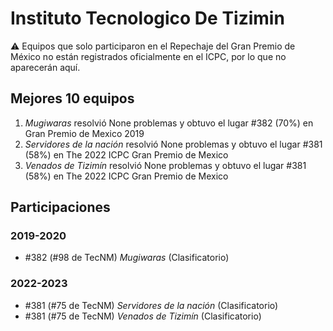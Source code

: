 # Instituto Tecnologico De Tizimin

:warning: Equipos que solo participaron en el Repechaje del Gran Premio de México no están registrados oficialmente en el ICPC, por lo que no aparecerán aquí.

## Mejores 10 equipos

1. _Mugiwaras_ resolvió None problemas y obtuvo el lugar #382 (70%) en Gran Premio de Mexico 2019
1. _Servidores de la nación_ resolvió None problemas y obtuvo el lugar #381 (58%) en The 2022 ICPC Gran Premio de Mexico
1. _Venados de Tizimín_ resolvió None problemas y obtuvo el lugar #381 (58%) en The 2022 ICPC Gran Premio de Mexico

## Participaciones

### 2019-2020

- #382 (#98 de TecNM) _Mugiwaras_ (Clasificatorio)

### 2022-2023

- #381 (#75 de TecNM) _Servidores de la nación_ (Clasificatorio)
- #381 (#75 de TecNM) _Venados de Tizimín_ (Clasificatorio)



